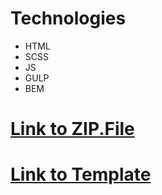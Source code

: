
# Technologies
  - HTML
  - SCSS
  - JS
  - GULP
  - BEM
  
# [Link to ZIP.File](https://drive.google.com/open?id=1MW668IqkaF5jXLVLBq5d-CorRA4LfdG0)

# [Link to Template](https://strelnikovvitaliy.github.io/AstoundCommerce.github.io/)
